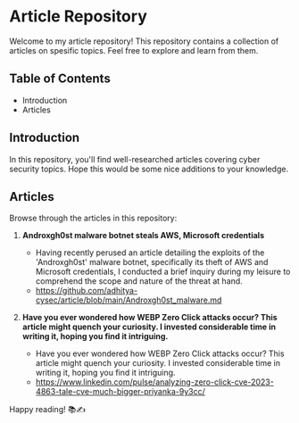 # Article Repository

Welcome to my article repository! This repository contains a collection of articles on spesific topics. Feel free to explore and learn from them.

## Table of Contents
- Introduction
- Articles

## Introduction

In this repository, you'll find well-researched articles covering cyber security topics. Hope this would be some nice additions to your knowledge.

## Articles

Browse through the articles in this repository:

1. **Androxgh0st malware botnet steals AWS, Microsoft credentials**
   - Having recently perused an article detailing the exploits of the 'Androxgh0st' malware botnet, specifically its theft of AWS and Microsoft credentials, I conducted a brief inquiry during my leisure to comprehend the scope and nature of the threat at hand.
   - https://github.com/adhitya-cysec/article/blob/main/Androxgh0st_malware.md

2. **Have you ever wondered how WEBP Zero Click attacks occur? This article might quench your curiosity. I invested considerable time in writing it, hoping you find it intriguing.**
   - Have you ever wondered how WEBP Zero Click attacks occur? This article might quench your curiosity. I invested considerable time in writing it, hoping you find it intriguing.
   - https://www.linkedin.com/pulse/analyzing-zero-click-cve-2023-4863-tale-cve-much-bigger-priyanka-9y3cc/

Happy reading! 📚✍️
